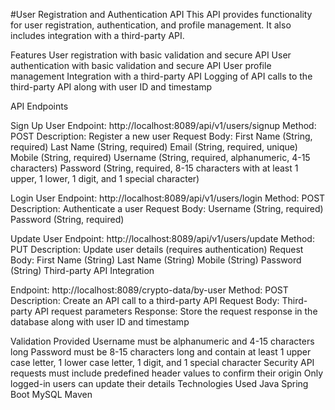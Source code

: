 #User Registration and Authentication API
This API provides functionality for user registration, authentication, and profile management. It also includes integration with a third-party API.

Features
User registration with basic validation and secure API
User authentication with basic validation and secure API
User profile management
Integration with a third-party API
Logging of API calls to the third-party API along with user ID and timestamp

API Endpoints

Sign Up User
Endpoint: http://localhost:8089/api/v1/users/signup
Method: POST
Description: Register a new user
Request Body:
First Name (String, required)
Last Name (String, required)
Email (String, required, unique)
Mobile (String, required)
Username (String, required, alphanumeric, 4-15 characters)
Password (String, required, 8-15 characters with at least 1 upper, 1 lower, 1 digit, and 1 special character)

Login User
Endpoint: http://localhost:8089/api/v1/users/login
Method: POST
Description: Authenticate a user
Request Body:
Username (String, required)
Password (String, required)

Update User
Endpoint: http://localhost:8089/api/v1/users/update
Method: PUT
Description: Update user details (requires authentication)
Request Body:
First Name (String)
Last Name (String)
Mobile (String)
Password (String)
Third-party API Integration

Endpoint: http://localhost:8089/crypto-data/by-user
Method: POST
Description: Create an API call to a third-party API
Request Body:
Third-party API request parameters
Response: Store the request response in the database along with user ID and timestamp

Validation Provided
Username must be alphanumeric and 4-15 characters long
Password must be 8-15 characters long and contain at least 1 upper case letter, 1 lower case letter, 1 digit, and 1 special character
Security
API requests must include predefined header values to confirm their origin
Only logged-in users can update their details
Technologies Used
Java
Spring Boot
MySQL
Maven

